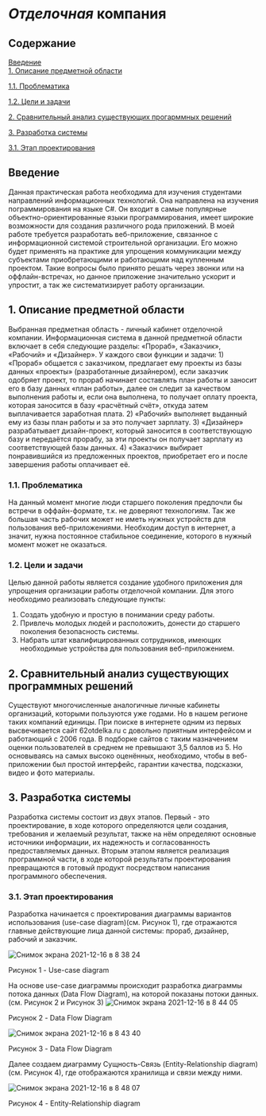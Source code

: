 # _Отделочная_ компания
## Содержание  
 [Введение](#introduction)  
 [1. Описание предметной области](#domainDescription) 
 
 [1.1. Проблематика](#problematic) 
 
 [1.2. Цели и задачи](#goals) 
 
 [2. Сравнительный анализ существующих прогарммных решений](#existingSoftware)  

 [3. Разработка системы](#development)
 
 [3.1. Этап проектирования](#designing)
 
 
 <a name="introduction"/>

 ## Введение
 Данная практическая работа необходима для изучения студентами направлений информационных технологий. Она направлена на изучения пограммирования на языке С#. Он входит в самые популярные объектно-ориентированные языки программирования, имеет широкие возможности для создания различного рода приложений. В моей работе требуется разработать веб-приложение, связанное с информационной системой строительной организации. Его можно будет применять на практике для упрощения коммуникации между субъектами приобретающими и работающими над купленным проектом. Такие вопросы было принято решать через звонки или на оффлайн-встречах, но данное приложение значительно ускорит и упростит, а так же систематизирует работу организации.
 
 
 <a name="domainDescription"/>

 ## 1. Описание предметной области
 Выбранная предметная область - личный кабинет отделочной компании. Информационная система в данной предметной области включает в себя следующие разделы: «Прораб», «Заказчик», «Рабочий» и «Дизайнер». У каждого свои функции и задачи: 1) «Прораб» общается с заказчиком, предлагает ему проекты из базы данных «проекты» (разработанные дизайнером), если заказчик одобряет проект, то прораб начинает составлять план работы и заносит его в базу данных «план работы», далее он следит за качеством выполнения работы и, если она выполнена, то получает оплату проекта, которая заносится в базу «расчётный счёт», откуда затем выплачивается заработная плата. 2) «Рабочий» выполняет выданный ему из базы план работы и за это получает зарплату. 3) «Дизайнер» разрабатывает дизайн-проект, который заносится в соответствующую базу и передаётся прорабу, за эти проекты он получает зарплату из соответствующей базы данных. 4) «Заказчик» выбирает понравившийся из предложенных проектов, приобретает его и после завершения работы оплачивает её.  
 
 
 <a name="existingSoftware"/>
 
 ### 1.1. Проблематика 
На данный момент многие люди старшего поколения предпочли бы встречи в оффайн-формате, т.к. не доверяют технологиям. Так же большая часть рабочих может не иметь нужных устройств для пользования веб-приложениями. Необходим доступ в интернет, а значит, нужна постоянное стабильное соединение, которого в нужный момент может не оказаться. 
 
 <a name = "problematic"/>
 
 ### 1.2. Цели и задачи
 
 Целью данной работы является создание удобного приложения для упрощения организации работы отделочной компании.
Для этого необходимо реализовать следующие пункты:
1.	Создать удобную и простую в понимании среду работы.
2.	Привлечь молодых людей и расположить, донести до старшего поколения безопасность системы.
3.	Набрать штат квалифицированных сотрудников, имеющих необходимые устройства для пользования веб-приложением.  

 <a name="goals"/>

 ## 2. Сравнительный анализ существующих программных решений
Существуют многочисленные аналогичные личные кабинеты организаций, которыми пользуются уже годами. Но в нашем регионе таких компаний единицы. При поиске в интернете одним из первых высвечивается сайт 62otdelka.ru с довольно приятным интерфейсом и работающий с 2006 года. В подборке сайтов с таким назначением оценки пользователей в среднем не превышают 3,5 баллов из 5. Но основываясь на самых высоко оценённых, необходимо, чтобы в веб-приложении был простой интерфейс, гарантии качества, подсказки, видео и фото материалы. 

<a name="existingSoftware"/>

## 3. Разработка системы
Разработка системы состоит из двух этапов. Первый - это проектирование, в ходе которого определяются цели создания, требования и желаемый результат, также на нём определяют основные источники информации, их надежность и согласованность предоставляемых данных. Вторым этапом является реализация программной части, в ходе которой результаты проектирования превращаются в готовый продукт посредством написания программного обеспечения.

<a name="development"/>

### 3.1. Этап проектирования
Разработка начинается с проектирования диаграммы вариантов использования (use-case diagram)(см. Рисунок 1), где отражаются главные действующие лица данной системы: прораб, дизайнер, рабочий и заказчик.

![Снимок экрана 2021-12-16 в 8 38 24](https://user-images.githubusercontent.com/91217659/146314488-fc0894bc-a2fb-485d-b971-546bc4182097.png)

Рисунок 1 - Use-case diagram

На основе use-case диаграммы происходит разработка диаграммы потока данных (Data Flow Diagram), на которой показаны потоки данных.(см. Рисунок 2 и Рисунок 3)
![Снимок экрана 2021-12-16 в 8 44 05](https://user-images.githubusercontent.com/91217659/146315091-1237edaa-7f30-4998-9d5f-a40a014b9933.png)

Рисунок 2 - Data Flow Diagram

![Снимок экрана 2021-12-16 в 8 43 40](https://user-images.githubusercontent.com/91217659/146315147-1231d4f7-1c51-4035-9f42-4d91a617f029.png)

Рисунок 3 - Data Flow Diagram

Далее создаем диаграмму Сущность-Связь (Entity-Relationship diagram)(см. Рисунок 4), где отображаются хранилища и связи между ними.

![Снимок экрана 2021-12-16 в 8 48 07](https://user-images.githubusercontent.com/91217659/146315497-ed14a804-26bd-4cbc-80c9-c74f00c0bd96.png)

Рисунок 4 - Entity-Relationship diagram

<a name="designing"/>



